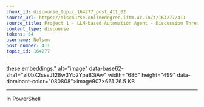 ```yaml
---
chunk_id: discourse_topic_164277_post_411_02
source_url: https://discourse.onlinedegree.iitm.ac.in/t/164277/411
source_title: Project 1 - LLM-based Automation Agent - Discussion Thread [TDS Jan 2025]
content_type: discourse
tokens: 64
username: Nelson
post_number: 411
topic_id: 164277
---
```


 these embeddings." alt="image" data-base62-sha1="zI0bX2sssJ128w3Yb2Ypa83iAw" width="686" height="499" data-dominant-color="080808">image907×661 26.5 KB

---

In PowerShell
